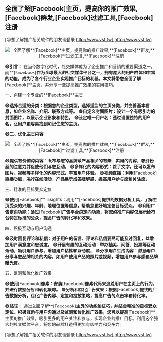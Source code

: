 ## **全面了解**[Facebook]**主页，提高你的推广效果,**[Facebook]**群发,**[Facebook]**过滤工具,**[Facebook]**注册**

[😍想了解推广相关软件的朋友请登录 http://www.vst.tw](http://www.vst.tw)

 <center><img src="https://vst.tw/MP4/tuiguang/png/7.png" alt="全面了解**[Facebook]**主页，提高你的推广效果,**[Facebook]**群发,**[Facebook]**过滤工具,**[Facebook]**注册"></center>

**😄引言：**
在当今数字化时代，社交媒体成为了企业推广和营销的重要渠道之一。而**[Facebook]**作为全球最大的社交媒体平台之一，拥有庞大的用户群体和丰富的功能，成为了各个行业企业实现推广目标的利器。本文将带您全面了解**[Facebook]**主页，并分享一些提高推广效果的实用技巧。

一、创建一个专业的**[Facebook]**主页

**😄选择合适的分类：根据您的企业类型，选择适当的主页分类，并完善基本信息，如企业名称、介绍、联系方式等。**
**😄自定义封面图片：设计一个有吸引力的封面图片，以展示企业形象和特色。**
**😄设定唯一用户名：通过设置独特的用户名，让用户更容易找到和记住您的主页。**

**😄二、优化主页内容**

 <center><img src="https://vst.tw/MP4/tuiguang/png/5.png" alt="全面了解**[Facebook]**主页，提高你的推广效果,**[Facebook]**群发,**[Facebook]**过滤工具,**[Facebook]**注册"></center>

**😄提供有价值的内容：发布与您的品牌或产品相关的有趣、实用的内容，吸引粉丝的注意力并促使他们与您互动。**
**😄多样化的内容形式：除了文字，还可以发布图片、视频等多样化的内容形式，丰富用户体验。**
**😄视频直播：利用**[Facebook]**直播功能，进行在线活动、产品展示或答疑解惑，提高用户参与度和关注度。**

三、精准的目标受众定位

**😄使用**[Facebook]** Insights：利用**[Facebook]**提供的数据分析工具，了解主页受众的兴趣、年龄、地理位置等信息，帮助您更好地定位目标受众。**
**😄利用广告定向功能：通过**[Facebook]**广告平台的定向功能，将您的推广内容仅展示给符合特定标准的受众，提高广告的转化率和效果。**

四、积极互动与用户沟通

**😄及时回复评论和私信：对于用户的留言、评论和私信要尽可能及时回复，以增加用户满意度和忠诚度。**
**😄开展有趣的互动活动：举办抽奖、问答、投票等互动活动，吸引用户参与，增加用户粘性和互动度。**
**😄分享用户生成内容：鼓励用户分享与您品牌相关的内容，如用户使用产品的照片或视频，增加用户参与感和品牌曝光度。**

五、监测和优化推广效果

**😄使用**[Facebook]**像素：安装**[Facebook]**像素代码来追踪用户在主页上的行为，并进行数据分析和转化跟踪。**
**😄分析和优化广告效果：根据**[Facebook]**提供的广告数据分析，优化广告内容、定位和投放策略，提高广告的点击率和转化率。**

**😄结语：**
通过全面了解**[Facebook]**主页的功能和技巧，并结合精准的目标受众定位、积极互动与用户沟通以及监测和优化推广效果，您可以提高**[Facebook]**主页的推广效果，吸引更多的用户关注和参与，实现企业的推广目标。利用这个强大的社交媒体平台，将您的品牌打造得更加有影响力和竞争力。

[😍想了解推广相关软件的朋友请登录 http://www.vst.tw](http://www.vst.tw)



